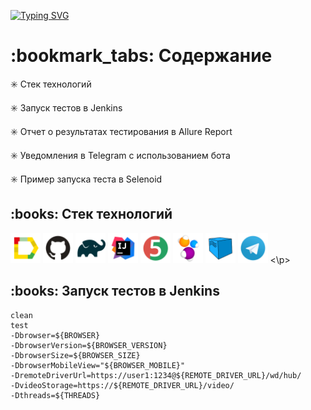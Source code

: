 [![Typing SVG](https://readme-typing-svg.herokuapp.com?color=%230C8D2B&size=40&center=true&multiline=true&width=600&height=200&lines=%D0%9F%D1%80%D0%BE%D0%B5%D0%BA%D1%82+%D0%BF%D0%BE+%D0%B0%D0%B2%D1%82%D0%BE%D0%BC%D0%B0%D1%82%D0%B8%D0%B7%D0%B0%D1%86%D0%B8%D0%B8;%D1%82%D0%B5%D1%81%D1%82%D0%B8%D1%80%D0%BE%D0%B2%D0%B0%D0%BD%D0%B8%D1%8F+%D1%81%D0%B0%D0%B9%D1%82%D0%B0;%D0%9C%D0%BE%D0%BD%D0%BE%D0%BF%D0%BE%D0%BB%D0%B8%D1%8F+%D0%9E%D0%BD%D0%BB%D0%B0%D0%B9%D0%BD)](https://git.io/typing-svg)


<h1>:bookmark_tabs: Содержание</h1>

:eight_spoked_asterisk:	 Стек технологий

:eight_spoked_asterisk:	 Запуск тестов в Jenkins

:eight_spoked_asterisk:	 Отчет о результатах тестирования в Allure Report

:eight_spoked_asterisk:	 Уведомления в Telegram с использованием бота

:eight_spoked_asterisk:	 Пример запуска теста в Selenoid


<h2>:books:	 Стек технологий</h2>
<p>
<img src="images/logo/Allure_Report.svg" height="48" width="48"> 
<img src="images/logo/GitHub.svg" height="48" width="48">
<img src="images/logo/Gradle.svg" height="48" width="48">
<img src="images/logo/Intelij_IDEA.svg" height="48" width="48">
<img src="images/logo/JUnit5.svg" height="48" width="48">
<img src="images/logo/Selenide.svg" height="48" width="48">
<img src="images/logo/Selenoid.svg" height="48" width="48">
<img src="images/logo/Telegram.svg" height="48" width="48">
<\p>

<h2>:books:	 Запуск тестов в Jenkins</h2>

```
clean
test
-Dbrowser=${BROWSER}
-DbrowserVersion=${BROWSER_VERSION}
-DbrowserSize=${BROWSER_SIZE}
-DbrowserMobileView="${BROWSER_MOBILE}"
-DremoteDriverUrl=https://user1:1234@${REMOTE_DRIVER_URL}/wd/hub/
-DvideoStorage=https://${REMOTE_DRIVER_URL}/video/
-Dthreads=${THREADS}
```
